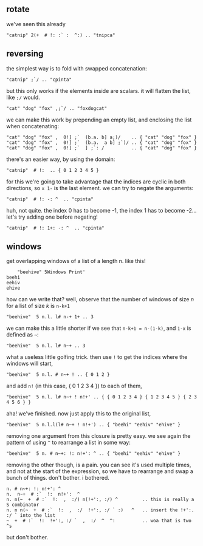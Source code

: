 ## rotate

we've seen this already
```
"catnip" 2(+  # !: :` :  ^:) .. "tnipca"
```

## reversing

the simplest way is to fold with swapped concatenation:
```
"catnip" ;`/ .. "cpinta"
```
but this only works if the elements inside are scalars. it will flatten the list, like `;/` would.
```
"cat" "dog" "fox" ,;`/ .. "foxdogcat"
```
we can make this work by prepending an empty list, and enclosing the list when concatenating:
```
"cat" "dog" "fox" ,  0!] ;`  (b.a. b] a;)/    .. { "cat" "dog" "fox" }
"cat" "dog" "fox" ,  0!] ;`  (b.a.  a b] ;`)/ .. { "cat" "dog" "fox" }
"cat" "dog" "fox" ,  0!] ;`  ] ;`: /          .. { "cat" "dog" "fox" }
```
there's an easier way, by using the domain:

```
"catnip"  # !:  .. { 0 1 2 3 4 5 }
```

for this we're going to take advantage that the indices are cyclic in both directions, so `x 1-` is the last element. we can try to negate the arguments:

```
"catnip"  # !: -: ^  .. "cpinta"
```

huh, not quite. the index 0 has to become -1, the index 1 has to become -2... let's try adding one before negating!

```
"catnip"  # !: 1+: -: ^  .. "cpinta"
```
## windows
get overlapping windows of a list of a length n. like this!
```
    "beehive" 5Windows Print'
beehi
eehiv
ehive
```
how can we write that? well, observe that the number of windows of size _n_ for a list of size _k_ is `n-k+1`
```
"beehive"  5 n.l. l# n-+ 1+ .. 3
```
we can make this a little shorter if we see that `n-k+1 = n-(1-k)`, and `1-x` is defined as `~`:
```
"beehive"  5 n.l. l# n~+ .. 3
```
what a useless little golfing trick. then use `!` to get the indices where the windows will start,
```
"beehive"  5 n.l. # n~+ ! .. { 0 1 2 }
```
and add `n!` (in this case, { 0 1 2 3 4 }) to each of them,
```
"beehive"  5 n.l. l# n~+ ! n!+' .. { { 0 1 2 3 4 } { 1 2 3 4 5 } { 2 3 4 5 6 } }
```
aha! we've finished. now just apply this to the original list,
```
"beehive"  5 n.l.l(l# n~+ ! n!+') .. { "beehi" "eehiv" "ehive" }
```

removing one argument from this closure is pretty easy. we see again the pattern of using `^` to rearrange a list in some way:
```
"beehive"  5 n. # n~+: !: n!+': ^ .. { "beehi" "eehiv" "ehive" }
```
removing the other though, is a pain. you can see it's used multiple times, and not at the start of the expression, so we have to rearrange and swap a bunch of things. don't bother. i bothered.
```
n. # n~+: !: n!+': ^
n.  n~+  # :`  !:  n!+':  ^
n. n(~  +  # :`  !:  ,  :/) n(!+':, :/) ^         .. this is really a S combinator
n. n n(~  +  # :`  !:  ,  :/  !+':, :/ ` :)   ^   .. insert the !+':. :/ ` into the list
~  +  # :`  !:  !+':, :/ `  ,  :/  ^  ^:          .. woa that is two ^s
```
but don't bother.
